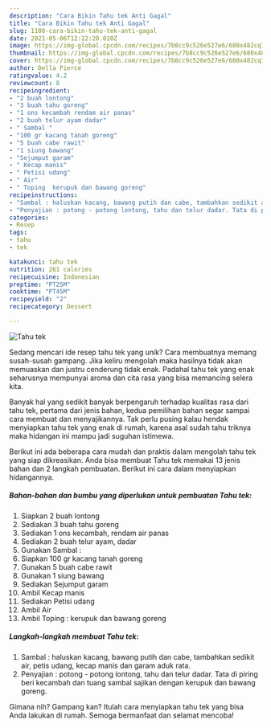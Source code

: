 ```yaml
---
description: "Cara Bikin Tahu tek Anti Gagal"
title: "Cara Bikin Tahu tek Anti Gagal"
slug: 1100-cara-bikin-tahu-tek-anti-gagal
date: 2021-05-06T12:22:20.010Z
image: https://img-global.cpcdn.com/recipes/7b8cc9c526e527e6/680x482cq70/tahu-tek-foto-resep-utama.jpg
thumbnail: https://img-global.cpcdn.com/recipes/7b8cc9c526e527e6/680x482cq70/tahu-tek-foto-resep-utama.jpg
cover: https://img-global.cpcdn.com/recipes/7b8cc9c526e527e6/680x482cq70/tahu-tek-foto-resep-utama.jpg
author: Della Pierce
ratingvalue: 4.2
reviewcount: 8
recipeingredient:
- "2 buah lontong"
- "3 buah tahu goreng"
- "1 ons kecambah rendam air panas"
- "2 buah telur ayam dadar"
- " Sambal "
- "100 gr kacang tanah goreng"
- "5 buah cabe rawit"
- "1 siung bawang"
- "Sejumput garam"
- " Kecap manis"
- " Petisi udang"
- " Air"
- " Toping  kerupuk dan bawang goreng"
recipeinstructions:
- "Sambal : haluskan kacang, bawang putih dan cabe, tambahkan sedikit air, petis udang, kecap manis dan garam aduk rata."
- "Penyajian : potong - potong lontong, tahu dan telur dadar. Tata di piring beri kecambah dan tuang sambal sajikan dengan kerupuk dan bawang goreng."
categories:
- Resep
tags:
- tahu
- tek

katakunci: tahu tek 
nutrition: 261 calories
recipecuisine: Indonesian
preptime: "PT25M"
cooktime: "PT45M"
recipeyield: "2"
recipecategory: Dessert

---
```



![Tahu tek](https://img-global.cpcdn.com/recipes/7b8cc9c526e527e6/680x482cq70/tahu-tek-foto-resep-utama.jpg)

Sedang mencari ide resep tahu tek yang unik? Cara membuatnya memang susah-susah gampang. Jika keliru mengolah maka hasilnya tidak akan memuaskan dan justru cenderung tidak enak. Padahal tahu tek yang enak seharusnya mempunyai aroma dan cita rasa yang bisa memancing selera kita.



Banyak hal yang sedikit banyak berpengaruh terhadap kualitas rasa dari tahu tek, pertama dari jenis bahan, kedua pemilihan bahan segar sampai cara membuat dan menyajikannya. Tak perlu pusing kalau hendak menyiapkan tahu tek yang enak di rumah, karena asal sudah tahu triknya maka hidangan ini mampu jadi suguhan istimewa.


Berikut ini ada beberapa cara mudah dan praktis dalam mengolah tahu tek yang siap dikreasikan. Anda bisa membuat Tahu tek memakai 13 jenis bahan dan 2 langkah pembuatan. Berikut ini cara dalam menyiapkan hidangannya.

<!--inarticleads1-->

##### Bahan-bahan dan bumbu yang diperlukan untuk pembuatan Tahu tek:

1. Siapkan 2 buah lontong
1. Sediakan 3 buah tahu goreng
1. Sediakan 1 ons kecambah, rendam air panas
1. Sediakan 2 buah telur ayam, dadar
1. Gunakan  Sambal :
1. Siapkan 100 gr kacang tanah goreng
1. Gunakan 5 buah cabe rawit
1. Gunakan 1 siung bawang
1. Sediakan Sejumput garam
1. Ambil  Kecap manis
1. Sediakan  Petisi udang
1. Ambil  Air
1. Ambil  Toping : kerupuk dan bawang goreng




<!--inarticleads2-->

##### Langkah-langkah membuat Tahu tek:

1. Sambal : haluskan kacang, bawang putih dan cabe, tambahkan sedikit air, petis udang, kecap manis dan garam aduk rata.
1. Penyajian : potong - potong lontong, tahu dan telur dadar. Tata di piring beri kecambah dan tuang sambal sajikan dengan kerupuk dan bawang goreng.




Gimana nih? Gampang kan? Itulah cara menyiapkan tahu tek yang bisa Anda lakukan di rumah. Semoga bermanfaat dan selamat mencoba!
